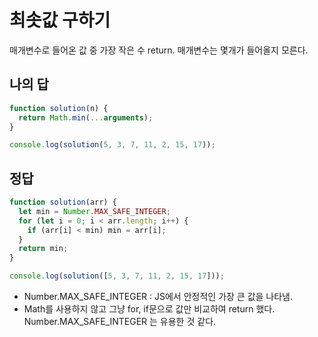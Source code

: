 # 최솟값 구하기

매개변수로 들어온 값 중 가장 작은 수 return. 매개변수는 몇개가 들어올지 모른다.

## 나의 답

```js
function solution(n) {
  return Math.min(...arguments);
}

console.log(solution(5, 3, 7, 11, 2, 15, 17));
```

## 정답

```js
function solution(arr) {
  let min = Number.MAX_SAFE_INTEGER;
  for (let i = 0; i < arr.length; i++) {
    if (arr[i] < min) min = arr[i];
  }
  return min;
}

console.log(solution([5, 3, 7, 11, 2, 15, 17]));
```

- Number.MAX_SAFE_INTEGER : JS에서 안정적인 가장 큰 값을 나타냄.
- Math를 사용하지 않고 그냥 for, if문으로 값만 비교하여 return 했다. Number.MAX_SAFE_INTEGER 는 유용한 것 같다.